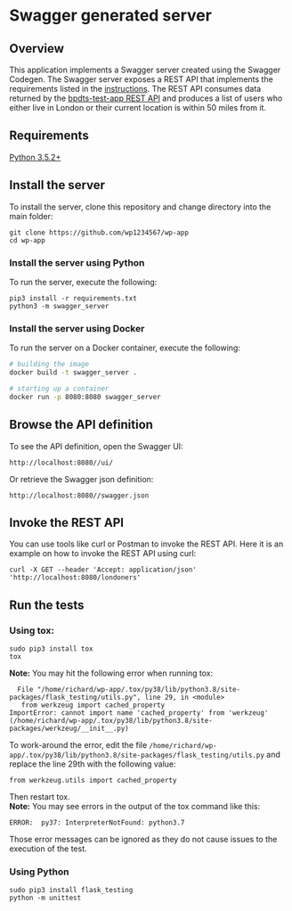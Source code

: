 # Swagger generated server

## Overview
This application implements a Swagger server created using the Swagger Codegen.
The Swagger server exposes a REST API that implements the requirements listed in the [instructions](https://bpdts-test-app.herokuapp.com/instructions).
The REST API consumes data returned by the [bpdts-test-app REST API](https://bpdts-test-app.herokuapp.com) and produces a list of users who either live in London or their current location is within 50 miles from it.

## Requirements
[Python 3.5.2+](https://docs.python.org/3/using/unix.html#getting-and-installing-the-latest-version-of-python)

## Install the server
To install the server, clone this repository and change directory into the main folder:
```
git clone https://github.com/wp1234567/wp-app
cd wp-app
```

### Install the server using Python
To run the server, execute the following:

```
pip3 install -r requirements.txt
python3 -m swagger_server
```

### Install the server using Docker
To run the server on a Docker container, execute the following:

```bash
# building the image
docker build -t swagger_server .

# starting up a container
docker run -p 8080:8080 swagger_server
```

## Browse the API definition
To see the API definition, open the Swagger UI:
```
http://localhost:8080//ui/
```

Or retrieve the Swagger json definition:
```
http://localhost:8080//swagger.json
```

## Invoke the REST API
You can use tools like curl or Postman to invoke the REST API.
Here it is an example on how to invoke the REST API using curl:

```
curl -X GET --header 'Accept: application/json' 'http://localhost:8080/londoners'
```

## Run the tests
### Using tox:
```
sudo pip3 install tox
tox
```
**Note:** You may hit the following error when running tox:
```
  File "/home/richard/wp-app/.tox/py38/lib/python3.8/site-packages/flask_testing/utils.py", line 29, in <module>
   from werkzeug import cached_property
ImportError: cannot import name 'cached_property' from 'werkzeug' (/home/richard/wp-app/.tox/py38/lib/python3.8/site-packages/werkzeug/__init__.py)
```
To work-around the error, edit the file `/home/richard/wp-app/.tox/py38/lib/python3.8/site-packages/flask_testing/utils.py` and replace the line 29th with the following value:
```
from werkzeug.utils import cached_property
```
Then restart tox.  
**Note:** You may see errors in the output of the tox command like this:
```
ERROR:  py37: InterpreterNotFound: python3.7
```
Those error messages can be ignored as they do not cause issues to the execution of the test.

### Using Python
```
sudo pip3 install flask_testing
python -m unittest
```
